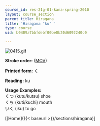 ```yaml
---
course_id: res-21g-01-kana-spring-2010
layout: course_section
parent_title: Hiragana
title: 'Hiragana "ku" '
type: course
uid: b0409a7bbfdebf00be8b20d6092240c0

---
```


![0415.gif](/coursemedia/res-21g-01-kana-spring-2010/ec299a12403f13ee77dbd1fd46d4e5b0_0415.gif)

**Stroke order:** ([MOV](http://www.archive.org/download/MITRES21F.01S10_HIRAGANA_CHARACTERS/0415.mov))

**Printed form:** く

**Reading:** ku

**Usage Examples:**  
くつ (kutu/kutsu) shoe  
くち (kuti/kuchi) mouth  
いく (iku) to go

  
\[[Home]({{< baseurl >}}/sections/hiragana)\]